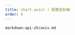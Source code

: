 ```yaml
---
title: chart.axis( ) 配置坐标轴
order: 4
---
```


<!-- ## chart.axis() 配置坐标轴 -->

`markdown:api-zh/axis.md`
